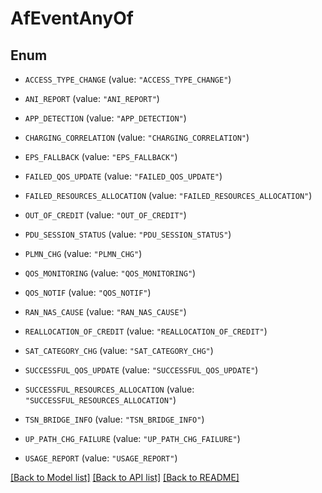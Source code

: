 # AfEventAnyOf

## Enum


* `ACCESS_TYPE_CHANGE` (value: `"ACCESS_TYPE_CHANGE"`)

* `ANI_REPORT` (value: `"ANI_REPORT"`)

* `APP_DETECTION` (value: `"APP_DETECTION"`)

* `CHARGING_CORRELATION` (value: `"CHARGING_CORRELATION"`)

* `EPS_FALLBACK` (value: `"EPS_FALLBACK"`)

* `FAILED_QOS_UPDATE` (value: `"FAILED_QOS_UPDATE"`)

* `FAILED_RESOURCES_ALLOCATION` (value: `"FAILED_RESOURCES_ALLOCATION"`)

* `OUT_OF_CREDIT` (value: `"OUT_OF_CREDIT"`)

* `PDU_SESSION_STATUS` (value: `"PDU_SESSION_STATUS"`)

* `PLMN_CHG` (value: `"PLMN_CHG"`)

* `QOS_MONITORING` (value: `"QOS_MONITORING"`)

* `QOS_NOTIF` (value: `"QOS_NOTIF"`)

* `RAN_NAS_CAUSE` (value: `"RAN_NAS_CAUSE"`)

* `REALLOCATION_OF_CREDIT` (value: `"REALLOCATION_OF_CREDIT"`)

* `SAT_CATEGORY_CHG` (value: `"SAT_CATEGORY_CHG"`)

* `SUCCESSFUL_QOS_UPDATE` (value: `"SUCCESSFUL_QOS_UPDATE"`)

* `SUCCESSFUL_RESOURCES_ALLOCATION` (value: `"SUCCESSFUL_RESOURCES_ALLOCATION"`)

* `TSN_BRIDGE_INFO` (value: `"TSN_BRIDGE_INFO"`)

* `UP_PATH_CHG_FAILURE` (value: `"UP_PATH_CHG_FAILURE"`)

* `USAGE_REPORT` (value: `"USAGE_REPORT"`)


[[Back to Model list]](../README.md#documentation-for-models) [[Back to API list]](../README.md#documentation-for-api-endpoints) [[Back to README]](../README.md)


